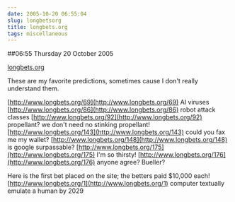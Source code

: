 ```yaml
---
date: 2005-10-20 06:55:04
slug: longbetsorg
title: longbets.org
tags: miscellaneous
---
```


##06:55 Thursday 20 October 2005

[longbets.org](http://longbets.org)

These are my favorite predictions, sometimes cause I don't really
understand them.

[http://www.longbets.org/69](http://www.longbets.org/69)   AI viruses
[http://www.longbets.org/86](http://www.longbets.org/86)   robot attack classes
[http://www.longbets.org/92](http://www.longbets.org/92)   propellant?  we don't need no stinking propellant!
[http://www.longbets.org/143](http://www.longbets.org/143)  could you fax me my wallet?
[http://www.longbets.org/148](http://www.longbets.org/148)  is google surpassable?
[http://www.longbets.org/175](http://www.longbets.org/175)  I'm so thirsty!
[http://www.longbets.org/176](http://www.longbets.org/176)  anyone agree?  Bueller?

Here is the first bet placed on the site; the betters paid $10,000 each!
[http://www.longbets.org/1](http://www.longbets.org/1)    computer textually emulate a human by 2029
